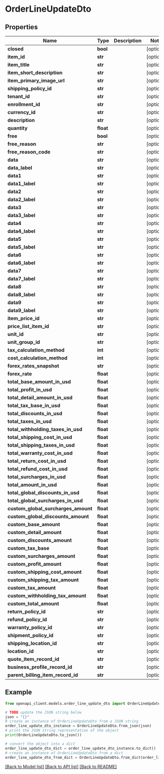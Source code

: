 # OrderLineUpdateDto


## Properties

Name | Type | Description | Notes
------------ | ------------- | ------------- | -------------
**closed** | **bool** |  | [optional] 
**item_id** | **str** |  | [optional] 
**item_title** | **str** |  | [optional] 
**item_short_description** | **str** |  | [optional] 
**item_primary_image_url** | **str** |  | [optional] 
**shipping_policy_id** | **str** |  | [optional] 
**tenant_id** | **str** |  | [optional] 
**enrollment_id** | **str** |  | [optional] 
**currency_id** | **str** |  | [optional] 
**description** | **str** |  | [optional] 
**quantity** | **float** |  | [optional] 
**free** | **bool** |  | [optional] 
**free_reason** | **str** |  | [optional] 
**free_reason_code** | **str** |  | [optional] 
**data** | **str** |  | [optional] 
**data_label** | **str** |  | [optional] 
**data1** | **str** |  | [optional] 
**data1_label** | **str** |  | [optional] 
**data2** | **str** |  | [optional] 
**data2_label** | **str** |  | [optional] 
**data3** | **str** |  | [optional] 
**data3_label** | **str** |  | [optional] 
**data4** | **str** |  | [optional] 
**data4_label** | **str** |  | [optional] 
**data5** | **str** |  | [optional] 
**data5_label** | **str** |  | [optional] 
**data6** | **str** |  | [optional] 
**data6_label** | **str** |  | [optional] 
**data7** | **str** |  | [optional] 
**data7_label** | **str** |  | [optional] 
**data8** | **str** |  | [optional] 
**data8_label** | **str** |  | [optional] 
**data9** | **str** |  | [optional] 
**data9_label** | **str** |  | [optional] 
**item_price_id** | **str** |  | [optional] 
**price_list_item_id** | **str** |  | [optional] 
**unit_id** | **str** |  | [optional] 
**unit_group_id** | **str** |  | [optional] 
**tax_calculation_method** | **int** |  | [optional] 
**cost_calculation_method** | **int** |  | [optional] 
**forex_rates_snapshot** | **str** |  | [optional] 
**forex_rate** | **float** |  | [optional] 
**total_base_amount_in_usd** | **float** |  | [optional] 
**total_profit_in_usd** | **float** |  | [optional] 
**total_detail_amount_in_usd** | **float** |  | [optional] 
**total_tax_base_in_usd** | **float** |  | [optional] 
**total_discounts_in_usd** | **float** |  | [optional] 
**total_taxes_in_usd** | **float** |  | [optional] 
**total_withholding_taxes_in_usd** | **float** |  | [optional] 
**total_shipping_cost_in_usd** | **float** |  | [optional] 
**total_shipping_taxes_in_usd** | **float** |  | [optional] 
**total_warranty_cost_in_usd** | **float** |  | [optional] 
**total_return_cost_in_usd** | **float** |  | [optional] 
**total_refund_cost_in_usd** | **float** |  | [optional] 
**total_surcharges_in_usd** | **float** |  | [optional] 
**total_amount_in_usd** | **float** |  | [optional] 
**total_global_discounts_in_usd** | **float** |  | [optional] 
**total_global_surcharges_in_usd** | **float** |  | [optional] 
**custom_global_surcharges_amount** | **float** |  | [optional] 
**custom_global_discounts_amount** | **float** |  | [optional] 
**custom_base_amount** | **float** |  | [optional] 
**custom_detail_amount** | **float** |  | [optional] 
**custom_discounts_amount** | **float** |  | [optional] 
**custom_tax_base** | **float** |  | [optional] 
**custom_surcharges_amount** | **float** |  | [optional] 
**custom_profit_amount** | **float** |  | [optional] 
**custom_shipping_cost_amount** | **float** |  | [optional] 
**custom_shipping_tax_amount** | **float** |  | [optional] 
**custom_tax_amount** | **float** |  | [optional] 
**custom_withholding_tax_amount** | **float** |  | [optional] 
**custom_total_amount** | **float** |  | [optional] 
**return_policy_id** | **str** |  | [optional] 
**refund_policy_id** | **str** |  | [optional] 
**warranty_policy_id** | **str** |  | [optional] 
**shipment_policy_id** | **str** |  | [optional] 
**shipping_location_id** | **str** |  | [optional] 
**location_id** | **str** |  | [optional] 
**quote_item_record_id** | **str** |  | [optional] 
**business_profile_record_id** | **str** |  | [optional] 
**parent_billing_item_record_id** | **str** |  | [optional] 

## Example

```python
from openapi_client.models.order_line_update_dto import OrderLineUpdateDto

# TODO update the JSON string below
json = "{}"
# create an instance of OrderLineUpdateDto from a JSON string
order_line_update_dto_instance = OrderLineUpdateDto.from_json(json)
# print the JSON string representation of the object
print(OrderLineUpdateDto.to_json())

# convert the object into a dict
order_line_update_dto_dict = order_line_update_dto_instance.to_dict()
# create an instance of OrderLineUpdateDto from a dict
order_line_update_dto_from_dict = OrderLineUpdateDto.from_dict(order_line_update_dto_dict)
```
[[Back to Model list]](../README.md#documentation-for-models) [[Back to API list]](../README.md#documentation-for-api-endpoints) [[Back to README]](../README.md)


